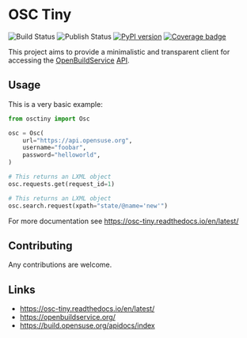 OSC Tiny
========

![Build Status](https://github.com/crazyscientist/osc-tiny/actions/workflows/default.yml/badge.svg?branch=master)
![Publish Status](https://github.com/crazyscientist/osc-tiny/actions/workflows/publish.yml/badge.svg)
[![PyPI version](https://badge.fury.io/py/osc-tiny.svg)](https://badge.fury.io/py/osc-tiny)
[![Coverage badge](https://raw.githubusercontent.com/crazyscientist/osc-tiny/python-coverage-comment-action-data/badge.svg)](https://github.com/crazyscientist/osc-tiny/tree/python-coverage-comment-action-data)

This project aims to provide a minimalistic and transparent client for accessing
the [OpenBuildService](https://openbuildservice.org/) 
[API](https://build.opensuse.org/apidocs/index).

Usage
-----

This is a very basic example:

```python
from osctiny import Osc

osc = Osc(
    url="https://api.opensuse.org",
    username="foobar",
    password="helloworld",
)

# This returns an LXML object
osc.requests.get(request_id=1)

# This returns an LXML object
osc.search.request(xpath="state/@name='new'")
```

For more documentation see https://osc-tiny.readthedocs.io/en/latest/

Contributing
------------

Any contributions are welcome.

Links
-----

* https://osc-tiny.readthedocs.io/en/latest/
* https://openbuildservice.org/
* https://build.opensuse.org/apidocs/index
